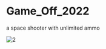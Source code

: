 # Game_Off_2022
a space shooter with unlimited ammo

![2](https://github.com/RXDG14/Game_Off_2022/assets/54236165/9c066416-41d5-439d-b920-a19e1a6d3a68)
